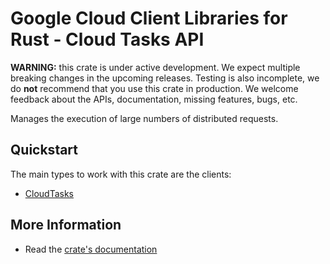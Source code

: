# Google Cloud Client Libraries for Rust - Cloud Tasks API

<!-- Code generated by sidekick. DO NOT EDIT. -->

**WARNING:** this crate is under active development. We expect multiple breaking
changes in the upcoming releases. Testing is also incomplete, we do **not**
recommend that you use this crate in production. We welcome feedback about the
APIs, documentation, missing features, bugs, etc.

Manages the execution of large numbers of distributed requests.

## Quickstart

The main types to work with this crate are the clients:

- [CloudTasks]

## More Information

- Read the [crate's documentation](https://docs.rs/google-cloud-tasks-v2/latest/google-cloud-tasks-v2)

[CloudTasks]: https://docs.rs/google-cloud-tasks-v2/latest/google_cloud_tasks_v2/client/struct.CloudTasks.html
